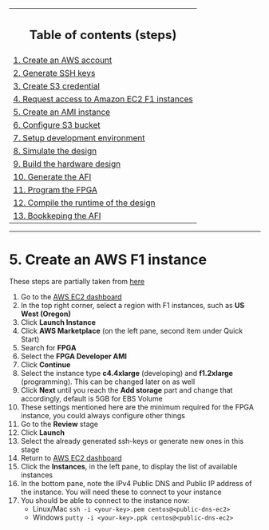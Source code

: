 <table style="width:100%">
  <tr>
    <th width="100%"><h2>Table of contents (steps)</h2></th>
  </tr>
  <tr>
    <td><a href="create_aws_account.md">1. Create an AWS account</a></td>
  </tr>
  <tr>
    <td><a href="generate_ssh_keys.md">2. Generate SSH keys</a></td>
  </tr>
  <tr>
    <td><a href="create_s3_credential.md">3. Create S3 credential</a></td>
  </tr>
  <tr>
    <td><a href="request_access_f1.md">4. Request access to Amazon EC2 F1 instances</a></td>
  </tr>
  <tr>
    <td><a href="create_ami_instance.md">5. Create an AMI instance</a></td>
  </tr>
  <tr>
    <td><a href="configure_s3.md">6. Configure S3 bucket</a></td>
  </tr>
  <tr>
    <td><a href="setup_development_environment.md">7. Setup development environment</a></td>
  </tr>
  <tr>
    <td><a href="simulate_design.md">8. Simulate the design</a></td>
  </tr>
  <tr>
    <td><a href="build_hardware.md">9. Build the hardware design</a></td>
  </tr>
  <tr>
    <td><a href="generate_afi.md">10. Generate the AFI</a></td>
  </tr>
  <tr>
    <td><a href="program_fpga.md">11. Program the FPGA</a></td>
  </tr>
  <tr>
    <td><a href="compile_runtime.md">12. Compile the runtime of the design</a></td>
  </tr>
  <tr>
    <td><a href="bookkeeping_afi.md">13. Bookkeping the AFI</a></td>
  </tr>
</table>

---------------------------------------

# 5. Create an AWS F1 instance

These steps are partially taken from [here](https://github.com/Xilinx/SDAccel_Examples/wiki/Create,-configure-and-test-an-AWS-F1-instance)

1. Go to the [AWS EC2 dashboard](https://console.aws.amazon.com/ec2)
1. In the top right corner, select a region with F1 instances, such as **US West (Oregon)**
1. Click **Launch Instance**
1. Click **AWS Marketplace** (on the left pane, second item under Quick Start)
1. Search for **FPGA**
1. Select the **FPGA Developer AMI**
1. Click **Continue**
1. Select the instance type **c4.4xlarge** (developing) and **f1.2xlarge** (programming). This can be changed later on as well
1. Click **Next** until you reach the **Add storage** part and change that accordingly, default is 5GB for EBS Volume
1. These settings mentioned here are the minimum required for the FPGA instance, you could always configure other things
1. Go to the **Review** stage
1. Click **Launch**
1. Select the already generated ssh-keys or generate new ones in this stage
1. Return to [AWS EC2 dashboard](https://console.aws.amazon.com/ec2)
1. Click the **Instances**, in the left pane, to display the list of available instances
1. In the bottom pane, note the IPv4 Public DNS and Public IP address of the instance. You will need these to connect to your instance
1. You should be able to connect to the instance now:
    * Linux/Mac `ssh -i <your-key>.pem centos@<public-dns-ec2>`
    * Windows `putty -i <your-key>.ppk centos@<public-dns-ec2>`

